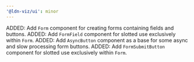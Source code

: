 ```yaml
---
'@ldn-viz/ui': minor
---
```


ADDED: Add `Form` component for creating forms containing fields and buttons.
ADDED: Add `FormField` component for slotted use exclusively within `Form`.
ADDED: Add `AsyncButton` component as a base for some async and slow processing form buttons.
ADDED: Add `FormSubmitButton` component for slotted use exclusively within `Form`.
